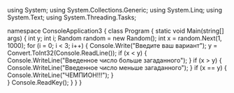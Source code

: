 using System;
using System.Collections.Generic;
using System.Linq;
using System.Text;
using System.Threading.Tasks;

namespace ConsoleApplication3
{
    class Program
    {
        static void Main(string[] args)
        {
            int y;
            int i;
            Random random = new Random();
            int x = random.Next(1, 1000);
            for (i = 0; i < 3; i++)
            {
                Console.Write("Введите ваш вариант");
                y = Convert.ToInt32(Console.ReadLine());
                if (x < y)
                {
                    Console.WriteLine("Введенное число больше загаданного");
                }
                if (x > y)
                {
                    Console.WriteLine("Введенное число меньше загаданного");
                }
                if (x == y)
                {
                    Console.WriteLine("ЧЕМПИОН!!!");
                }          
            }
            Console.ReadKey();
        }
    }
}
